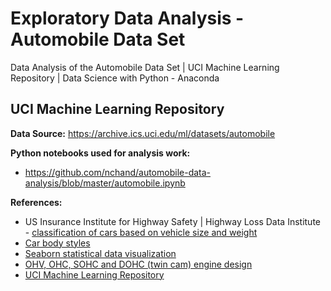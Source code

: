 # Exploratory Data Analysis - Automobile Data Set
Data Analysis of the Automobile Data Set | UCI Machine Learning Repository | Data Science with Python - Anaconda

## UCI Machine Learning Repository

**Data Source:** https://archive.ics.uci.edu/ml/datasets/automobile

**Python notebooks used for analysis work:**
- https://github.com/nchand/automobile-data-analysis/blob/master/automobile.ipynb


**References:**
- US Insurance Institute for Highway Safety | Highway Loss Data Institute - [classification of cars based on vehicle size and weight](http://www.iihs.org/iihs/topics/t/vehicle-size-and-weight/fatalityfacts/passenger-vehicles)
- [Car body styles](http://www.nadaguides.com/Cars/Body-styles)
- [Seaborn statistical data visualization](https://seaborn.pydata.org/)
- [OHV, OHC, SOHC and DOHC (twin cam) engine design](https://www.samarins.com/glossary/dohc.html)
- [UCI Machine Learning Repository](https://archive.ics.uci.edu/ml/datasets/automobile)
